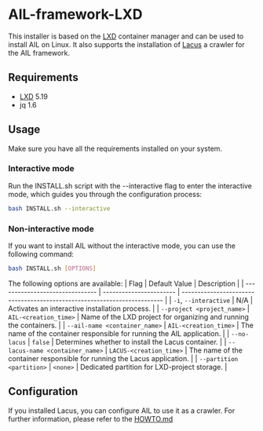 # AIL-framework-LXD
This installer is based on the [LXD](https://canonical.com/lxd) container manager and can be used to install AIL on Linux. It also supports the installation of [Lacus](https://github.com/ail-project/lacus) a crawler for the AIL framework.

## Requirements
- [LXD](https://canonical.com/lxd) 5.19
- jq 1.6

## Usage
Make sure you have all the requirements installed on your system. 

### Interactive mode
Run the INSTALL.sh script with the --interactive flag to enter the interactive mode, which guides you through the configuration process:
```bash
bash INSTALL.sh --interactive
```

### Non-interactive mode
If you want to install AIL without the interactive mode, you can use the following command:
```bash
bash INSTALL.sh [OPTIONS]
```

The following options are available:
| Flag                            | Default Value           | Description                                                              |
| ------------------------------- | ----------------------- | ------------------------------------------------------------------------ |
| `-i`, `--interactive`           | N/A                     | Activates an interactive installation process.                           |
| `--project <project_name>`      | `AIL-<creation_time>`   | Name of the LXD project for organizing and running the containers.       |
| `--ail-name <container_name>`   | `AIL-<creation_time>`   | The name of the container responsible for running the AIL application.   |
| `--no-lacus`                    | `false`                 | Determines whether to install the Lacus container.                       |
| `--lacus-name <container_name>` | `LACUS-<creation_time>` | The name of the container responsible for running the Lacus application. |
| `--partition <partition>`       | `<none>`                | Dedicated partition for LXD-project storage.                             |


## Configuration
If you installed Lacus, you can configure AIL to use it as a crawler. For further information, please refer to the [HOWTO.md](https://github.com/ail-project/ail-framework/blob/master/HOWTO.md)
